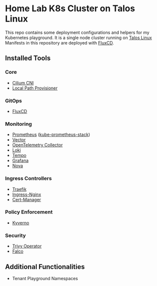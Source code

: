 # Home Lab K8s Cluster on Talos Linux

This repo contains some deployment configurations and helpers for my Kubernetes
playground. It is a single node cluster running on [Talos Linux](https://talos.dev)
Manifests in this repository are deployed with [FluxCD](https://fluxcd.io).

## Installed Tools

### Core

- [Cilium CNI](https://cilium.io)
- [Local Path Provisioner](https://github.com/rancher/local-path-provisioner)

### GitOps

- [FluxCD](https://fluxcd.io)

### Monitoring

- [Prometheus](https://prometheus.io)
  ([kube-prometheus-stack](https://github.com/prometheus-community/helm-charts/tree/main/charts/kube-prometheus-stack))
- [Vector](https://vector.dev)
- [OpenTelemetry Collector](https://opentelemetry.io/docs/collector/)
- [Loki](https://grafana.com/oss/loki)
- [Tempo](https://grafana.com/oss/tempo)
- [Grafana](https://grafana.com/oss/grafana)
- [Nova](https://nova.docs.fairwinds.com)

### Ingress Controllers

- [Traefik](https://traefik.io/traefik)
- [Ingress-Nginx](https://kubernetes.github.io/ingress-nginx/)
- [Cert-Manager](https://cert-manager.io)

### Policy Enforcement

- [Kyverno](https://kyverno.io)

### Security

- [Trivy Operator](https://aquasecurity.github.io/trivy-operator/latest/)
- [Falco](https://falco.org/)

## Additional Functionalities

- Tenant Playground Namespaces
